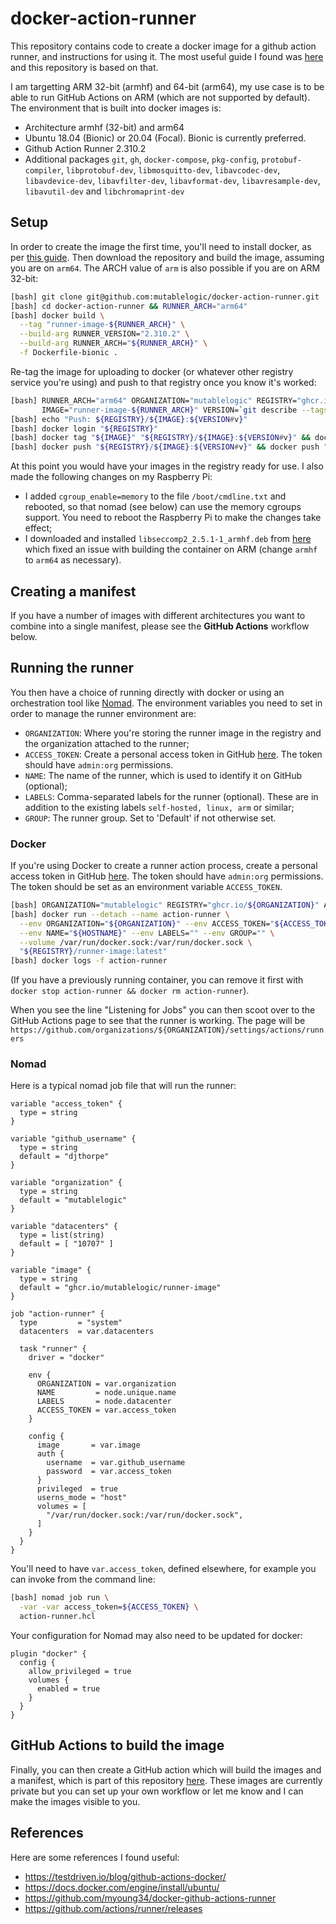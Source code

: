 # docker-action-runner

This repository contains code to create a docker image for a github action runner,
and instructions for using it. The most useful guide I found was 
[here](https://testdriven.io/blog/github-actions-docker/) and this repository is based on that.

I am targetting ARM 32-bit (armhf) and 64-bit (arm64), my use case is
to be able to run GitHub Actions on ARM (which are not supported by default). 
The environment that is built into docker images is:

  * Architecture armhf (32-bit) and arm64
  * Ubuntu 18.04 (Bionic) or 20.04 (Focal). Bionic is currently preferred.
  * Github Action Runner 2.310.2
  * Additional packages `git`, `gh`, `docker-compose`, `pkg-config`,
      `protobuf-compiler`, `libprotobuf-dev`, `libmosquitto-dev`,
      `libavcodec-dev`, `libavdevice-dev`, `libavfilter-dev`, `libavformat-dev`,
      `libavresample-dev`, `libavutil-dev` and `libchromaprint-dev`

## Setup

In order to create the image the first time, you'll need to install docker, as per
[this guide](https://docs.docker.com/engine/install/ubuntu/). Then download the repository
and build the image, assuming you are on `arm64`. The ARCH value of `arm` is also possible
if you are on ARM 32-bit:

```bash
[bash] git clone git@github.com:mutablelogic/docker-action-runner.git
[bash] cd docker-action-runner && RUNNER_ARCH="arm64"
[bash] docker build \
  --tag "runner-image-${RUNNER_ARCH}" \
  --build-arg RUNNER_VERSION="2.310.2" \
  --build-arg RUNNER_ARCH="${RUNNER_ARCH}" \
  -f Dockerfile-bionic .
```

Re-tag the image for uploading to docker (or whatever other registry service you're using)
and push to that registry once you know it's worked:

```bash
[bash] RUNNER_ARCH="arm64" ORGANIZATION="mutablelogic" REGISTRY="ghcr.io/${ORGANIZATION}" \
       IMAGE="runner-image-${RUNNER_ARCH}" VERSION=`git describe --tags` 
[bash] echo "Push: ${REGISTRY}/${IMAGE}:${VERSION#v}"
[bash] docker login "${REGISTRY}"
[bash] docker tag "${IMAGE}" "${REGISTRY}/${IMAGE}:${VERSION#v}" && docker tag "${IMAGE}" "${REGISTRY}/${IMAGE}:latest"
[bash] docker push "${REGISTRY}/${IMAGE}:${VERSION#v}" && docker push "${REGISTRY}/${IMAGE}" && docker image rm "${IMAGE}"
```

At this point you would have your images in the registry ready for use. I also made the following changes on my Raspberry Pi:

  * I added `cgroup_enable=memory` to the file `/boot/cmdline.txt` and rebooted, so that nomad (see below) can use the memory cgroups support. You need to reboot the 
  Raspberry Pi to make the changes take effect;
  * I downloaded and installed `libseccomp2_2.5.1-1_armhf.deb` from [here](http://ftp.us.debian.org/debian/pool/main/libs/libseccomp/libseccomp2_2.5.1-1_armhf.deb) which fixed an issue with building the container on ARM (change `armhf` to `arm64` as necessary).

## Creating a manifest

If you have a number of images with different architectures you want to combine into a
single manifest, please see the __GitHub Actions__ workflow below.

## Running the runner

You then have a choice of running directly with docker or using an orchestration tool like [Nomad](https://www.nomadproject.io/).
The environment variables you need to set in order to manage the runner environment are:

  * `ORGANIZATION`: Where you're storing the runner image in the registry and the organization attached to the runner;
  * `ACCESS_TOKEN`: Create a personal access token in GitHub [here](https://github.com/settings/tokens). The token should have `admin:org` permissions.
  * `NAME`: The name of the runner, which is used to identify it on GitHub (optional);
  * `LABELS`: Comma-separated labels for the runner (optional). These are in addition
    to the existing labels `self-hosted, linux, arm` or similar;
  * `GROUP`: The runner group. Set to 'Default' if not otherwise set.

### Docker

If you're using Docker to create a runner action process, create a personal access token in GitHub [here](https://github.com/settings/tokens).
The token should have `admin:org` permissions. The token should be set as an environment variable `ACCESS_TOKEN`.

```bash
[bash] ORGANIZATION="mutablelogic" REGISTRY="ghcr.io/${ORGANIZATION}" ACCESS_TOKEN="XXXXXXX"
[bash] docker run --detach --name action-runner \
  --env ORGANIZATION="${ORGANIZATION}" --env ACCESS_TOKEN="${ACCESS_TOKEN}" \
  --env NAME="${HOSTNAME}" --env LABELS="" --env GROUP="" \
  --volume /var/run/docker.sock:/var/run/docker.sock \
  "${REGISTRY}/runner-image:latest"
[bash] docker logs -f action-runner
```

(If you have a previously running container, you can remove it first with `docker stop action-runner && docker rm action-runner`).

When you see the line "Listening for Jobs" you can then scoot over to the GitHub Actions page to see that the runner is working. 
The page will be `https://github.com/organizations/${ORGANIZATION}/settings/actions/runners`

### Nomad

Here is a typical nomad job file that will run the runner:

```hcl
variable "access_token" {
  type = string
}

variable "github_username" {
  type = string
  default = "djthorpe"
}

variable "organization" {
  type = string
  default = "mutablelogic"
}

variable "datacenters" {
  type = list(string)
  default = [ "10707" ]
}

variable "image" {
  type = string
  default = "ghcr.io/mutablelogic/runner-image"
}

job "action-runner" {
  type         = "system"
  datacenters  = var.datacenters

  task "runner" {
    driver = "docker"

    env {
      ORGANIZATION = var.organization
      NAME         = node.unique.name
      LABELS       = node.datacenter
      ACCESS_TOKEN = var.access_token
    }

    config {
      image       = var.image
      auth {
        username  = var.github_username
        password  = var.access_token
      }
      privileged  = true
      userns_mode = "host"
      volumes = [
        "/var/run/docker.sock:/var/run/docker.sock",
      ]
    }
  }
}
```

You'll need to have `var.access_token`, defined elsewhere, for example you can invoke from the command line:

```bash
[bash] nomad job run \
  -var -var access_token=${ACCESS_TOKEN} \
  action-runner.hcl 
```

Your configuration for Nomad may also need to be updated for docker:

```hcl
plugin "docker" {
  config {
    allow_privileged = true
    volumes {
      enabled = true
    }
  }
}
```

## GitHub Actions to build the image

Finally, you can then create a GitHub action which will build the images and a
manifest, which is part of this repository [here](https://github.com/mutablelogic/docker-action-runner/blob/main/.github/workflows/make-image.yaml). These images
are currently private but you can set up your own workflow or let me know and I can
make the images visible to you.

## References

Here are some references I found useful:

  * https://testdriven.io/blog/github-actions-docker/
  * https://docs.docker.com/engine/install/ubuntu/
  * https://github.com/myoung34/docker-github-actions-runner
  * https://github.com/actions/runner/releases


